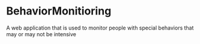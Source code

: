 # BehaviorMonitioring
A web application that is used to monitor people with special behaviors that may or may not be intensive
